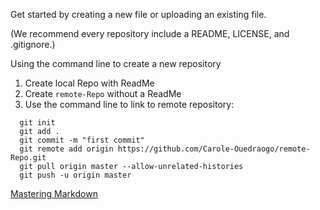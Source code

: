 Get started by creating a new file or uploading an existing file. 

(We recommend every repository include a README, LICENSE, and .gitignore.)

Using the command line to create a new repository

1. Create local Repo with ReadMe
2. Create `remote-Repo` without a ReadMe
3. Use the command line to link to remote repository:

```
  git init
  git add .
  git commit -m "first commit"
  git remote add origin https://github.com/Carole-Ouedraogo/remote-Repo.git
  git pull origin master --allow-unrelated-histories
  git push -u origin master
```       
[Mastering Markdown](https://guides.github.com/features/mastering-markdown/)
